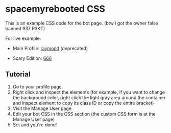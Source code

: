 # spacemyrebooted CSS
This is an example CSS code for the bot page. (btw i got the owner false banned 937 R3KT)

For live example:

 - Main Profile: [raymond](https://www.spacemy.xyz/profile.php?id=82) (deprecated)
 
 - Scary Edition: [666](https://www.spacemy.xyz/profile.php?id=195)

## Tutorial

1. Go to your profile page.
2. Right click and inspect the elements (for example, if you want to change the background color, right click the light gray area around the container and inspect element to copy its class ID or copy the entire bracket)
3. Visit the Manage User page
4. Edit your bot CSS in the CSS section (the custom CSS form is at the Manage User page)
5. Set and you're done!
